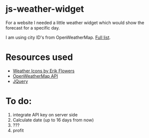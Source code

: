 # js-weather-widget

For a website I needed a little weather widget which would show the forecast for a specific day.

I am using city ID's from OpenWeatherMap. [Full list](http://openweathermap.org/help/city_list.txt).

# Resources used

- [Weather Icons by Erik Flowers](http://erikflowers.github.io/weather-icons)
- [OpenWeatherMap API](http://openweathermap.org/api)
- [JQuery](http://jquery.com)

# To do:
1. integrate API key on server side
2. Calculate date (up to 16 days from now)
3. ???
4. profit